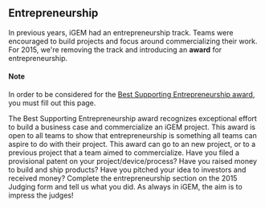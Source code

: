 <h2>Entrepreneurship</h2>

<p>
In previous years, iGEM had an entrepreneurship track. Teams were encouraged to build projects and focus around commercializing their work. For 2015, we're removing the track and introducing an <b>award</b> for entrepreneurship.
</p>


<div class="highlightBox">
<h4>Note</h4>
<p>In order to be considered for the <a href="http://2015.igem.org/Judging/Awards#SpecialPrizes">Best Supporting Entrepreneurship award</a>, you must fill out this page.</p>
</div>


<p>The Best Supporting Entrepreneurship award recognizes exceptional effort to build a business case and commercialize an iGEM project. This award is open to all teams to show that entrepreneurship is something all teams can aspire to do with their project. This award can go to an new project, or to a previous project that a team aimed to commercialize. Have you filed a provisional patent on your project/device/process? Have you raised money to build and ship products? Have you pitched your idea to investors and received money? Complete the entrepreneurship section on the 2015 Judging form and tell us what you did. As always in iGEM, the aim is to impress the judges! </p>
